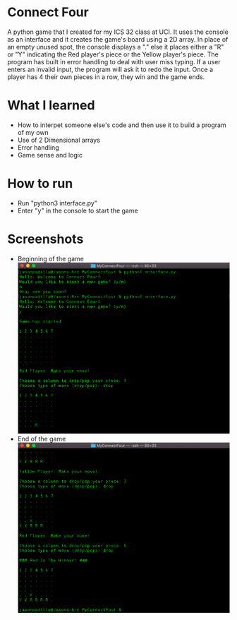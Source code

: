# Connect Four
A python game that I created for my ICS 32 class at UCI. It uses the console as an interface and it creates the game's board using a 2D array. In place of an empty unused spot, the console displays a "." else it places either a "R" or "Y" indicating the Red player's piece or the Yellow player's piece. The program has built in error handling to deal with user miss typing. If a user enters an invalid input, the program will ask it to redo the input. Once a player has 4 their own pieces in a row, they win and the game ends.
  
# What I learned
  * How to interpet someone else's code and then use it to build a program of my own
  * Use of 2 Dimensional arrays
  * Error handling
  * Game sense and logic

# How to run
  * Run "python3 interface.py"
  * Enter "y" in the console to start the game

# Screenshots
* Beginning of the game
![](images/screenshot-1.png)
* End of the game
![](images/screenshot-2.png)
